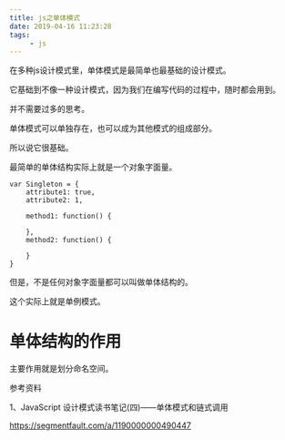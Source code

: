 ```yaml
---
title: js之单体模式
date: 2019-04-16 11:23:28
tags:
	 - js
---
```




在多种js设计模式里，单体模式是最简单也最基础的设计模式。

它基础到不像一种设计模式，因为我们在编写代码的过程中，随时都会用到。

并不需要过多的思考。

单体模式可以单独存在，也可以成为其他模式的组成部分。

所以说它很基础。

最简单的单体结构实际上就是一个对象字面量。

```
var Singleton = {
    attribute1: true,
    attribute2: 1,

    method1: function() {

    },
    method2: function() {

    }
}
```

但是，不是任何对象字面量都可以叫做单体结构的。

这个实际上就是单例模式。



# 单体结构的作用

主要作用就是划分命名空间。







参考资料

1、JavaScript 设计模式读书笔记(四)——单体模式和链式调用

https://segmentfault.com/a/1190000000490447